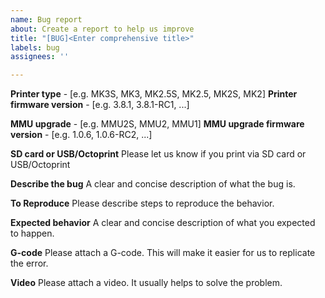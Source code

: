```yaml
---
name: Bug report
about: Create a report to help us improve
title: "[BUG]<Enter comprehensive title>"
labels: bug
assignees: ''

---
```

<!--
Please, before you create a new bug report, please make sure you searched in open and closed issues and couldn't find anything that matches.
-->
**Printer type** - [e.g. MK3S, MK3, MK2.5S, MK2.5, MK2S, MK2]
**Printer firmware version** -  [e.g. 3.8.1, 3.8.1-RC1, ...]

**MMU upgrade** - [e.g. MMU2S, MMU2, MMU1]
**MMU upgrade firmware version** - [e.g. 1.0.6, 1.0.6-RC2, ...]

**SD card or USB/Octoprint**
  Please let us know if you print via SD card or USB/Octoprint

**Describe the bug**
  A clear and concise description of what the bug is.

**To Reproduce**
  Please describe steps to reproduce the behavior.

**Expected behavior**
  A clear and concise description of what you expected to happen.

**G-code**
  Please attach a G-code. This will make it easier for us to replicate the error.

**Video**
  Please attach a video. It usually helps to solve the problem.
